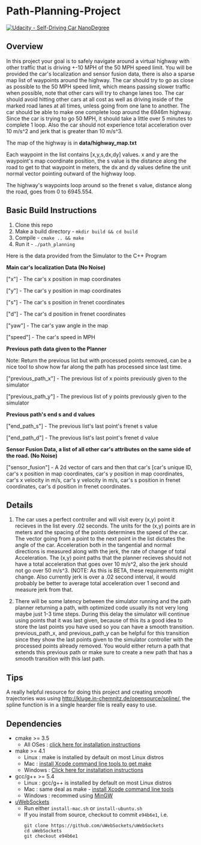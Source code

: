 # Path-Planning-Project

[![Udacity - Self-Driving Car NanoDegree](https://s3.amazonaws.com/udacity-sdc/github/shield-carnd.svg)](http://www.udacity.com/drive)

Overview
---
In this project your goal is to safely navigate around a virtual highway with other traffic that is driving +-10 MPH of the 50 MPH speed limit. You will be provided the car's localization and sensor fusion data, there is also a sparse map list of waypoints around the highway. The car should try to go as close as possible to the 50 MPH speed limit, which means passing slower traffic when possible, note that other cars will try to change lanes too. The car should avoid hitting other cars at all cost as well as driving inside of the marked road lanes at all times, unless going from one lane to another. The car should be able to make one complete loop around the 6946m highway. Since the car is trying to go 50 MPH, it should take a little over 5 minutes to complete 1 loop. Also the car should not experience total acceleration over 10 m/s^2 and jerk that is greater than 10 m/s^3.

The map of the highway is in **data/highway_map.txt**

Each waypoint in the list contains [x,y,s,dx,dy] values. x and y are the waypoint's map coordinate position, the s value is the distance along the road to get to that waypoint in meters, the dx and dy values define the unit normal vector pointing outward of the highway loop.

The highway's waypoints loop around so the frenet s value, distance along the road, goes from 0 to 6945.554.

Basic Build Instructions
---

1. Clone this repo
2. Make a build directory - `mkdir build && cd build`
3. Compile - `cmake .. && make`
4. Run it - `./path_planning`

Here is the data provided from the Simulator to the C++ Program

**Main car's localization Data (No Noise)**

["x"] - The car's x position in map coordinates

["y"] - The car's y position in map coordinates

["s"] - The car's s position in frenet coordinates

["d"] - The car's d position in frenet coordinates

["yaw"] - The car's yaw angle in the map

["speed"] - The car's speed in MPH

**Previous path data given to the Planner**

Note: Return the previous list but with processed points removed, can be a nice tool to show how far along the path has processed since last time.

["previous_path_x"] - The previous list of x points previously given to the simulator

["previous_path_y"] - The previous list of y points previously given to the simulator

**Previous path's end s and d values**

["end_path_s"] - The previous list's last point's frenet s value

["end_path_d"] - The previous list's last point's frenet d value

**Sensor Fusion Data, a list of all other car's attributes on the same side of the road. (No Noise)**

["sensor_fusion"] - A 2d vector of cars and then that car's [car's unique ID, car's x position in map coordinates, car's y position in map coordinates, car's x velocity in m/s, car's y velocity in m/s, car's s position in frenet coordinates, car's d position in frenet coordinates.

Details 
---
1. The car uses a perfect controller and will visit every (x,y) point it recieves in the list every .02 seconds. The units for the (x,y) points are in meters and the spacing of the points determines the speed of the car. The vector going from a point to the next point in the list dictates the angle of the car. Acceleration both in the tangential and normal directions is measured along with the jerk, the rate of change of total Acceleration. The (x,y) point paths that the planner recieves should not have a total acceleration that goes over 10 m/s^2, also the jerk should not go over 50 m/s^3. (NOTE: As this is BETA, these requirements might change. Also currently jerk is over a .02 second interval, it would probably be better to average total acceleration over 1 second and measure jerk from that.

2. There will be some latency between the simulator running and the path planner returning a path, with optimized code usually its not very long maybe just 1-3 time steps. During this delay the simulator will continue using points that it was last given, because of this its a good idea to store the last points you have used so you can have a smooth transition. previous_path_x, and previous_path_y can be helpful for this transition since they show the last points given to the simulator controller with the processed points already removed. You would either return a path that extends this previous path or make sure to create a new path that has a smooth transition with this last path.

Tips
---
A really helpful resource for doing this project and creating smooth trajectories was using http://kluge.in-chemnitz.de/opensource/spline/, the spline function is in a single hearder file is really easy to use.

Dependencies
---
* cmake >= 3.5
  * All OSes : [click here for installation instructions](https://cmake.org/install/)
* make >= 4.1
  * Linux : make is installed by default on most Linux distros
  * Mac : [install Xcode command line tools to get make](https://developer.apple.com/xcode/features/)
  * Windows : [Click here for installation instructions](http://gnuwin32.sourceforge.net/packages/make.htm)
* gcc/g++ >= 5.4
  * Linux : gcc/g++ is installed by default on most Linux distros
  * Mac : same deal as make - [install Xcode command line tools](https://developer.apple.com/xcode/features/)
  * Windows : recommed using [MinGW](http://www.mingw.org/)
* [uWebSockets](https://github.com/uWebSockets/uWebSockets)
  * Run either `install-mac.sh` or `install-ubuntu.sh`
  * If you install from source, checkout to commit `e94b6e1`, i.e. 
    ```
    git clone https://github.com/uWebSockets/uWebSockets 
    cd uWebSockets
    git checkout e94b6e1
    ```
